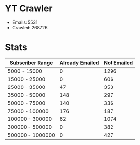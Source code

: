 # YT Crawler
- Emails: 5531
- Crawled: 268726

# Stats
| Subscriber Range  | Already Emailed | Not Emailed |
|-------|-------|-------|
| 5000 - 15000 | 0 | 1296 |
| 15000 - 25000 | 0 | 606 |
| 25000 - 35000 | 47 | 353 |
| 35000 - 50000 | 148 | 297 |
| 50000 - 75000 | 140 | 336 |
| 75000 - 100000 | 176 | 187 |
| 100000 - 300000 | 62 | 1074 |
| 300000 - 500000 | 0 | 382 |
| 500000 - 1000000 | 0 | 427 |
